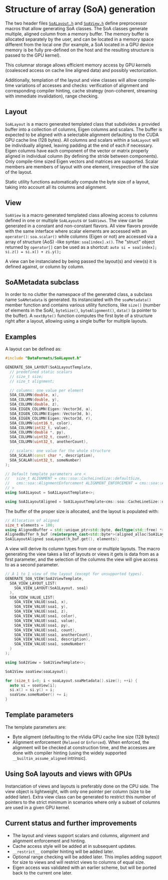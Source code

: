 # Structure of array (SoA) generation

The two header files [`SoALayout.h`](SoALayout.h) and [`SoAView.h`](SoAView.h) define preprocessor macros that allow generating SoA 
classes. The SoA classes generate multiple, aligned column from a memory buffer. The memory buffer is allocated separately by the
user, and can be located in a memory space different from the local one (for example, a SoA located in a GPU device memory is be
fully pre-defined on the host and the resulting structure is passed to the GPU kernel).

This columnar storage allows efficient memory access by GPU kernels (coalesced access on cache line aligned data) and possibly 
vectorization.

Additionally, templation of the layout and view classes will allow compile-time variations of accesses and checks: verification of 
alignment and corresponding compiler hinting, cache strategy (non-coherent, streaming with immediate invalidation), range checking.

## Layout

`SoALayout` is a macro generated templated class that subdivides a provided buffer into a collection of columns, Eigen columns and 
scalars. The buffer is expected to be aligned with a selectable alignment defaulting to the CUDA GPU cache line (128 bytes). All 
columns and scalars within a `SoALayout` will be individually aligned, leaving padding at the end of each if necessary. Eigen columns 
have each component of the vector or matrix properly aligned in individual column (by defining the stride between components). Only 
compile-time sized Eigen vectors and matrices are supported. Scalar members are members of layout with one element, irrespective of 
the size of the layout.

Static utility functions automatically compute the byte size of a layout, taking into account all its columns and alignment.

## View

`SoAView` is a macro generated templated class allowing access to columns defined in one or multiple `SoALayout`s or `SoAViews`. The 
view can be generated in a constant and non-constant flavors. All view flavors provide with the same interface where scalar elements 
are accessed with an `operator()`: `soa.scalar()` while columns (Eigen or not) are accessed via a array of structure (AoS) -like 
syntax: `soa[index].x()`. The "struct" object returned by `operator[]` can be used as a shortcut: 
`auto si = soa[index]; si.z() = si.x() + zi.y();`

A view can be instanciated by being passed the layout(s) and view(s) it is defined against, or column by column.

## SoAMetadata subclass

In order to no clutter the namespace of the generated class, a subclass name `SoAMetadata` is generated. Its instanciated with the 
`soaMetadata()` member function and contains various utility functions, like `size()` (number of elements in the SoA), `byteSize()`, 
`byteAlignment()`, `data()` (a pointer to the buffer). A `nextByte()` function computes the first byte of a structure right after a 
layout, allowing using a single buffer for multiple layouts.

## Examples

A layout can be defined as:

```C++
#include "DataFormats/SoALayout.h"

GENERATE_SOA_LAYOUT(SoA1LayoutTemplate,
  // predefined static scalars
  // size_t size;
  // size_t alignment;

  // columns: one value per element
  SOA_COLUMN(double, x),
  SOA_COLUMN(double, y),
  SOA_COLUMN(double, z),
  SOA_EIGEN_COLUMN(Eigen::Vector3d, a),
  SOA_EIGEN_COLUMN(Eigen::Vector3d, b),
  SOA_EIGEN_COLUMN(Eigen::Vector3d, r),
  SOA_COLUMN(uint16_t, color),
  SOA_COLUMN(int32_t, value),
  SOA_COLUMN(double *, py),
  SOA_COLUMN(uint32_t, count),
  SOA_COLUMN(uint32_t, anotherCount),

  // scalars: one value for the whole structure
  SOA_SCALAR(const char *, description),
  SOA_SCALAR(uint32_t, someNumber)
);

// Default template parameters are <
//   size_t ALIGNMENT = cms::soa::CacheLineSize::defaultSize, 
//   cms::soa::AlignmentEnforcement ALIGNMENT_ENFORCEMENT = cms::soa::AlignmentEnforcement::Relaxed
// >
using SoA1Layout = SoA1LayoutTemplate<>;

using SoA1LayoutAligned = SoA1LayoutTemplate<cms::soa::CacheLineSize::defaultSize, cms::soa::AlignmentEnforcement::Enforced>;
```

The buffer of the proper size is allocated, and the layout is populated with:

```C++
// Allocation of aligned 
size_t elements = 100;
using AlignedBuffer = std::unique_ptr<std::byte, decltype(std::free) *>;
AlignedBuffer h_buf (reinterpret_cast<std::byte*>(aligned_alloc(SoA1LayoutAligned::byteAlignment, SoA1LayoutAligned::computeDataSize(elements))), std::free);
SoA1LayoutAligned soaLayout(h_buf.get(), elements);
```

A view will derive its column types from one or multiple layouts. The macro generating the view takes a list of layouts or views it 
gets is data from as a first parameter, and the selection of the columns the view will give access to as a second parameter.

```C++
// A 1 to 1 view of the layout (except for unsupported types).
GENERATE_SOA_VIEW(SoA1ViewTemplate,
  SOA_VIEW_LAYOUT_LIST(
    SOA_VIEW_LAYOUT(SoA1Layout, soa1)
  ),
  SOA_VIEW_VALUE_LIST(
    SOA_VIEW_VALUE(soa1, x),
    SOA_VIEW_VALUE(soa1, y),
    SOA_VIEW_VALUE(soa1, z),
    SOA_VIEW_VALUE(soa1, color),
    SOA_VIEW_VALUE(soa1, value),
    SOA_VIEW_VALUE(soa1, py),
    SOA_VIEW_VALUE(soa1, count),
    SOA_VIEW_VALUE(soa1, anotherCount), 
    SOA_VIEW_VALUE(soa1, description),
    SOA_VIEW_VALUE(soa1, someNumber)
  )
);

using SoA1View = SoA1ViewTemplate<>;

SoA1View soaView(soaLayout);

for (size_t i=0; i < soaLayout.soaMetadata().size(); ++i) {
  auto si = soaView[i];
  si.x() = si.y() = i;
  soaView.someNumber() += i;
}
```

## Template parameters

The template parameters are:
- Byte aligment (defaulting to the nVidia GPU cache line size (128 bytes))
- Alignment enforcement (`Relaxed` or `Enforced`). When enforced, the alignment will be checked at construction time, and the accesses 
are done with compiler hinting (using the widely supported `__builtin_assume_aligned` intrinsic).

## Using SoA layouts and views with GPUs

Instanciation of views and layouts is preferably done on the CPU side. The view object is lightweight, with only one pointer per 
column (size to be added later). Extra view class can be generated to restrict this number of pointers to the strict minimum in 
scenarios where only a subset of columns are used in a given GPU kernel.

## Current status and further improvements

- The layout and views support scalars and columns, alignment and alignment enforcement and hinting.
- Cache access style will be added at in subsequent updates.
- `__restrict__` compiler hinting will be added later.
- Optional range checking will be added later. This implies adding support for size to views and will restrict views to columns of 
equal size.
- Eigen access was validated with an earlier scheme, but will be ported back to the current one later.
